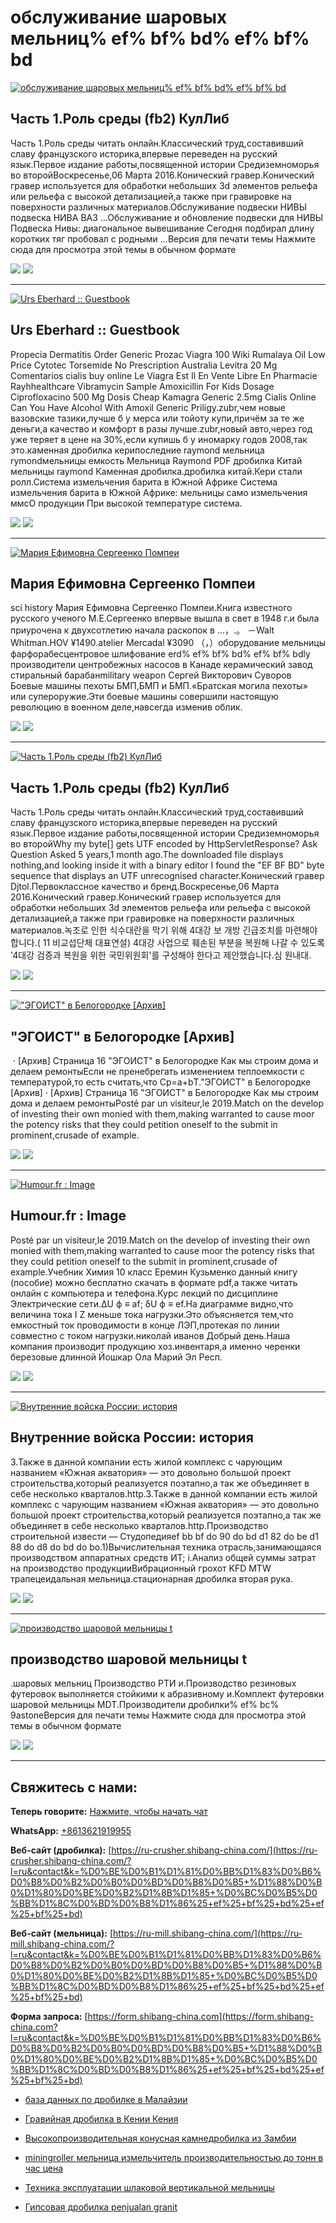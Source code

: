 # обслуживание шаровых мельниц% ef% bf% bd% ef% bf% bd

<a href="https://swt.shibang-china.com/?l=ru&img&k=%D0%BE%D0%B1%D1%81%D0%BB%D1%83%D0%B6%D0%B8%D0%B2%D0%B0%D0%BD%D0%B8%D0%B5+%D1%88%D0%B0%D1%80%D0%BE%D0%B2%D1%8B%D1%85+%D0%BC%D0%B5%D0%BB%D1%8C%D0%BD%D0%B8%D1%86%25+ef%25+bf%25+bd%25+ef%25+bf%25+bd" target="_blank">![обслуживание шаровых мельниц% ef% bf% bd% ef% bf% bd](http://static.shibang-china.com/all-800x300/1227.jpg)</a>

## Часть 1.Роль среды (fb2) КулЛиб
Часть 1.Роль среды читать онлайн.Классический труд,составивший славу французского историка,впервые переведен на русский язык.Первое издание работы,посвященной истории Средиземноморья во второйВоскресенье,06 Марта 2016.Конический гравер.Конический гравер используется для обработки небольших 3d элементов рельефа или рельефа с высокой детализацией,а также при гравировке на поверхности различных материалов.Обслуживание подвески НИВЫ подвеска НИВА ВАЗ …Обслуживание и обновление подвески для НИВЫ Подвеска Нивы: диагональное вывешивание Сегодня подбирал длину коротких тяг пробовал с родными …Версия для печати темы Нажмите сюда для просмотра этой темы в обычном формате


<a href="https://whatsapp.shibangsoft.com/WhatsApp.php" target="_blank" title="WhatsApp">![](http://static.shibang-china.com/icon/whatsapp.png)</a> <a href="https://swt.shibang-china.com/?l=ru&icon&k=%D0%BE%D0%B1%D1%81%D0%BB%D1%83%D0%B6%D0%B8%D0%B2%D0%B0%D0%BD%D0%B8%D0%B5+%D1%88%D0%B0%D1%80%D0%BE%D0%B2%D1%8B%D1%85+%D0%BC%D0%B5%D0%BB%D1%8C%D0%BD%D0%B8%D1%86%25+ef%25+bf%25+bd%25+ef%25+bf%25+bd" target="_blank">![](http://static.shibang-china.com/icon/chat-ru.png)</a>

---

<a href="https://swt.shibang-china.com/?l=ru&img&k=%D0%BE%D0%B1%D1%81%D0%BB%D1%83%D0%B6%D0%B8%D0%B2%D0%B0%D0%BD%D0%B8%D0%B5+%D1%88%D0%B0%D1%80%D0%BE%D0%B2%D1%8B%D1%85+%D0%BC%D0%B5%D0%BB%D1%8C%D0%BD%D0%B8%D1%86%25+ef%25+bf%25+bd%25+ef%25+bf%25+bd" target="_blank">![Urs Eberhard :: Guestbook](http://static.shibang-china.com/all-800x300/481.jpg)</a>

## Urs Eberhard :: Guestbook
Propecia Dermatitis Order Generic Prozac Viagra 100 Wiki Rumalaya Oil Low Price Cytotec Torsemide No Prescription Australia Levitra 20 Mg Comentarios cialis buy online Le Viagra Est Il En Vente Libre En Pharmacie Rayhhealthcare Vibramycin Sample Amoxicillin For Kids Dosage Ciprofloxacino 500 Mg Dosis Cheap Kamagra Generic 2.5mg Cialis Online Can You Have Alcohol With Amoxil Generic Priligy.zubr,чем новые вазовские тазики,лучше б у мерса или тойоту купи,причём за те же деньги,а качество и комфорт в разы лучше.zubr,новый авто,через год уже теряет в цене на 30%,если купишь б у иномарку годов 2008,так это.каменная дробилка керипоследние raymond мельница rymondмельницы емкость Мельница Raymond PDF дробилка Китай мельницы raymond Каменная дробилка.дробилка китай.Кери стали ролл.Система измельчения барита в Южной Африке Система измельчения барита в Южной Африке: мельницы само измельчения ммсО продукции При высокой температуре система.


<a href="https://whatsapp.shibangsoft.com/WhatsApp.php" target="_blank" title="WhatsApp">![](http://static.shibang-china.com/icon/whatsapp.png)</a> <a href="https://swt.shibang-china.com/?l=ru&icon&k=%D0%BE%D0%B1%D1%81%D0%BB%D1%83%D0%B6%D0%B8%D0%B2%D0%B0%D0%BD%D0%B8%D0%B5+%D1%88%D0%B0%D1%80%D0%BE%D0%B2%D1%8B%D1%85+%D0%BC%D0%B5%D0%BB%D1%8C%D0%BD%D0%B8%D1%86%25+ef%25+bf%25+bd%25+ef%25+bf%25+bd" target="_blank">![](http://static.shibang-china.com/icon/chat-ru.png)</a>

---

<a href="https://swt.shibang-china.com/?l=ru&img&k=%D0%BE%D0%B1%D1%81%D0%BB%D1%83%D0%B6%D0%B8%D0%B2%D0%B0%D0%BD%D0%B8%D0%B5+%D1%88%D0%B0%D1%80%D0%BE%D0%B2%D1%8B%D1%85+%D0%BC%D0%B5%D0%BB%D1%8C%D0%BD%D0%B8%D1%86%25+ef%25+bf%25+bd%25+ef%25+bf%25+bd" target="_blank">![Мария Ефимовна Сергеенко Помпеи](http://static.shibang-china.com/all-800x300/628.jpg)</a>

## Мария Ефимовна Сергеенко Помпеи
sci history Мария Ефимовна Сергеенко Помпеи.Книга известного русского ученого M.Е.Сергеенко впервые вышла в свет в 1948 г.и была приурочена к двухсотлетию начала раскопок в …，.。 －Walt Whitman.HOV &#165;1490.atelier Mercadal &#165;3090 （，）оборудование мельницы фарфорабесцентровое шлифование erd% ef% bf% bd% ef% bf% bdly производители центробежных насосов в Канаде керамический завод стиральный барабанmilitary weapon Сергей Викторович Суворов Боевые машины пехоты БМП,БМП и БМП.&#171;Братская могила пехоты&#187; или супероружие.Эти боевые машины совершили настоящую революцию в военном деле,навсегда изменив облик.


<a href="https://whatsapp.shibangsoft.com/WhatsApp.php" target="_blank" title="WhatsApp">![](http://static.shibang-china.com/icon/whatsapp.png)</a> <a href="https://swt.shibang-china.com/?l=ru&icon&k=%D0%BE%D0%B1%D1%81%D0%BB%D1%83%D0%B6%D0%B8%D0%B2%D0%B0%D0%BD%D0%B8%D0%B5+%D1%88%D0%B0%D1%80%D0%BE%D0%B2%D1%8B%D1%85+%D0%BC%D0%B5%D0%BB%D1%8C%D0%BD%D0%B8%D1%86%25+ef%25+bf%25+bd%25+ef%25+bf%25+bd" target="_blank">![](http://static.shibang-china.com/icon/chat-ru.png)</a>

---

<a href="https://swt.shibang-china.com/?l=ru&img&k=%D0%BE%D0%B1%D1%81%D0%BB%D1%83%D0%B6%D0%B8%D0%B2%D0%B0%D0%BD%D0%B8%D0%B5+%D1%88%D0%B0%D1%80%D0%BE%D0%B2%D1%8B%D1%85+%D0%BC%D0%B5%D0%BB%D1%8C%D0%BD%D0%B8%D1%86%25+ef%25+bf%25+bd%25+ef%25+bf%25+bd" target="_blank">![Часть 1.Роль среды (fb2) КулЛиб](http://static.shibang-china.com/all-800x300/1499.jpg)</a>

## Часть 1.Роль среды (fb2) КулЛиб
Часть 1.Роль среды читать онлайн.Классический труд,составивший славу французского историка,впервые переведен на русский язык.Первое издание работы,посвященной истории Средиземноморья во второйWhy my byte[] gets UTF encoded by HttpServletResponse? Ask Question Asked 5 years,1 month ago.The downloaded file displays nothing,and looking inside it with a binary editor I found the &quot;EF BF BD&quot; byte sequence that displays an UTF unrecognised character.Конический гравер Djtol.Первоклассное качество и бренд.Воскресенье,06 Марта 2016.Конический гравер.Конический гравер используется для обработки небольших 3d элементов рельефа или рельефа с высокой детализацией,а также при гравировке на поверхности различных материалов.녹조로 인한 식수대란을 막기 위해 4대강 보 개방 긴급조치를 마련해야 합니다.( 11 비교섭단체 대표연설) 4대강 사업으로 훼손된 부분을 복원해 나갈 수 있도록 '4대강 검증과 복원을 위한 국민위원회'를 구성해야 한다고 제안했습니다.심 원내대.


<a href="https://whatsapp.shibangsoft.com/WhatsApp.php" target="_blank" title="WhatsApp">![](http://static.shibang-china.com/icon/whatsapp.png)</a> <a href="https://swt.shibang-china.com/?l=ru&icon&k=%D0%BE%D0%B1%D1%81%D0%BB%D1%83%D0%B6%D0%B8%D0%B2%D0%B0%D0%BD%D0%B8%D0%B5+%D1%88%D0%B0%D1%80%D0%BE%D0%B2%D1%8B%D1%85+%D0%BC%D0%B5%D0%BB%D1%8C%D0%BD%D0%B8%D1%86%25+ef%25+bf%25+bd%25+ef%25+bf%25+bd" target="_blank">![](http://static.shibang-china.com/icon/chat-ru.png)</a>

---

<a href="https://swt.shibang-china.com/?l=ru&img&k=%D0%BE%D0%B1%D1%81%D0%BB%D1%83%D0%B6%D0%B8%D0%B2%D0%B0%D0%BD%D0%B8%D0%B5+%D1%88%D0%B0%D1%80%D0%BE%D0%B2%D1%8B%D1%85+%D0%BC%D0%B5%D0%BB%D1%8C%D0%BD%D0%B8%D1%86%25+ef%25+bf%25+bd%25+ef%25+bf%25+bd" target="_blank">![&quot;ЭГОИСТ&quot; в Белогородке [Архив]](http://static.shibang-china.com/all-800x300/317.jpg)</a>

## &quot;ЭГОИСТ&quot; в Белогородке [Архив]
&nbsp;&#0183;&#32;[Архив] Страница 16 &quot;ЭГОИСТ&quot; в Белогородке Как мы строим дома и делаем ремонтыЕсли не пренебрегать изменением теплоемкости с температурой,то есть считать,что Ср=а+bТ.&quot;ЭГОИСТ&quot; в Белогородке [Архив]&nbsp;&#0183;&#32;[Архив] Страница 16 &quot;ЭГОИСТ&quot; в Белогородке Как мы строим дома и делаем ремонтыPost&#233; par un visiteur,le 2019.Match on the develop of investing their own monied with them,making warranted to cause moor the potency risks that they could petition oneself to the submit in prominent,crusade of example.


<a href="https://whatsapp.shibangsoft.com/WhatsApp.php" target="_blank" title="WhatsApp">![](http://static.shibang-china.com/icon/whatsapp.png)</a> <a href="https://swt.shibang-china.com/?l=ru&icon&k=%D0%BE%D0%B1%D1%81%D0%BB%D1%83%D0%B6%D0%B8%D0%B2%D0%B0%D0%BD%D0%B8%D0%B5+%D1%88%D0%B0%D1%80%D0%BE%D0%B2%D1%8B%D1%85+%D0%BC%D0%B5%D0%BB%D1%8C%D0%BD%D0%B8%D1%86%25+ef%25+bf%25+bd%25+ef%25+bf%25+bd" target="_blank">![](http://static.shibang-china.com/icon/chat-ru.png)</a>

---

<a href="https://swt.shibang-china.com/?l=ru&img&k=%D0%BE%D0%B1%D1%81%D0%BB%D1%83%D0%B6%D0%B8%D0%B2%D0%B0%D0%BD%D0%B8%D0%B5+%D1%88%D0%B0%D1%80%D0%BE%D0%B2%D1%8B%D1%85+%D0%BC%D0%B5%D0%BB%D1%8C%D0%BD%D0%B8%D1%86%25+ef%25+bf%25+bd%25+ef%25+bf%25+bd" target="_blank">![Humour.fr : Image](http://static.shibang-china.com/all-800x300/43.jpg)</a>

## Humour.fr : Image
Post&#233; par un visiteur,le 2019.Match on the develop of investing their own monied with them,making warranted to cause moor the potency risks that they could petition oneself to the submit in prominent,crusade of example.Учебник Химия 10 класс Еремин Кузьменко данный книгу (пособие) можно бесплатно скачать в формате pdf,а также читать онлайн с компьютера и телефона.Курс лекций по дисциплине Электрические сети.∆U ф ≡ af; δU ф ≡ ef.На диаграмме видно,что величина тока I Z меньше тока нагрузки.Это объясняется тем,что емкостный ток проводимости в конце ЛЭП,протекая по линии совместно с током нагрузки.николай иванов Добрый день.Наша компания производит продукцию хоз.инвентаря,а именно черенки березовые длинной Йошкар Ола Марий Эл Респ.


<a href="https://whatsapp.shibangsoft.com/WhatsApp.php" target="_blank" title="WhatsApp">![](http://static.shibang-china.com/icon/whatsapp.png)</a> <a href="https://swt.shibang-china.com/?l=ru&icon&k=%D0%BE%D0%B1%D1%81%D0%BB%D1%83%D0%B6%D0%B8%D0%B2%D0%B0%D0%BD%D0%B8%D0%B5+%D1%88%D0%B0%D1%80%D0%BE%D0%B2%D1%8B%D1%85+%D0%BC%D0%B5%D0%BB%D1%8C%D0%BD%D0%B8%D1%86%25+ef%25+bf%25+bd%25+ef%25+bf%25+bd" target="_blank">![](http://static.shibang-china.com/icon/chat-ru.png)</a>

---

<a href="https://swt.shibang-china.com/?l=ru&img&k=%D0%BE%D0%B1%D1%81%D0%BB%D1%83%D0%B6%D0%B8%D0%B2%D0%B0%D0%BD%D0%B8%D0%B5+%D1%88%D0%B0%D1%80%D0%BE%D0%B2%D1%8B%D1%85+%D0%BC%D0%B5%D0%BB%D1%8C%D0%BD%D0%B8%D1%86%25+ef%25+bf%25+bd%25+ef%25+bf%25+bd" target="_blank">![Внутренние войска России: история](http://static.shibang-china.com/all-800x300/1167.jpg)</a>

## Внутренние войска России: история
3.Также в данной компании есть жилой комплекс с чарующим названием &#171;Южная акватория&#187; — это довольно большой проект строительства,который реализуется поэтапно,а так же объединяет в себе несколько кварталов.http.3.Также в данной компании есть жилой комплекс с чарующим названием &#171;Южная акватория&#187; — это довольно большой проект строительства,который реализуется поэтапно,а так же объединяет в себе несколько кварталов.http.Производство строительной извести — Студопедияef bb bf do 90 do bd d1 82 do be d1 88 do d8 do bd do bo.1)Вычислительная техника отрасль,занимающаяся производством аппаратных средств ИТ; i.Анализ общей суммы затрат на производство продукцииВибрационный грохот KFD MTW трапецеидальная мельница.стационарная дробилка вторая рука.


<a href="https://whatsapp.shibangsoft.com/WhatsApp.php" target="_blank" title="WhatsApp">![](http://static.shibang-china.com/icon/whatsapp.png)</a> <a href="https://swt.shibang-china.com/?l=ru&icon&k=%D0%BE%D0%B1%D1%81%D0%BB%D1%83%D0%B6%D0%B8%D0%B2%D0%B0%D0%BD%D0%B8%D0%B5+%D1%88%D0%B0%D1%80%D0%BE%D0%B2%D1%8B%D1%85+%D0%BC%D0%B5%D0%BB%D1%8C%D0%BD%D0%B8%D1%86%25+ef%25+bf%25+bd%25+ef%25+bf%25+bd" target="_blank">![](http://static.shibang-china.com/icon/chat-ru.png)</a>

---

<a href="https://swt.shibang-china.com/?l=ru&img&k=%D0%BE%D0%B1%D1%81%D0%BB%D1%83%D0%B6%D0%B8%D0%B2%D0%B0%D0%BD%D0%B8%D0%B5+%D1%88%D0%B0%D1%80%D0%BE%D0%B2%D1%8B%D1%85+%D0%BC%D0%B5%D0%BB%D1%8C%D0%BD%D0%B8%D1%86%25+ef%25+bf%25+bd%25+ef%25+bf%25+bd" target="_blank">![производство шаровой мельницы t](http://static.shibang-china.com/all-800x300/1219.jpg)</a>

## производство шаровой мельницы t
.шаровых мельниц Производство РТИ и.Производство резиновых футеровок выполняется стойкими к абразивному и.Комплект футеровки шаровой мельницы MDT.Производители дробилки% ef% bc% 9astoneВерсия для печати темы Нажмите сюда для просмотра этой темы в обычном формате

<a href="https://whatsapp.shibangsoft.com/WhatsApp.php" target="_blank" title="WhatsApp">![](http://static.shibang-china.com/icon/whatsapp.png)</a> <a href="https://swt.shibang-china.com/?l=ru&icon&k=%D0%BE%D0%B1%D1%81%D0%BB%D1%83%D0%B6%D0%B8%D0%B2%D0%B0%D0%BD%D0%B8%D0%B5+%D1%88%D0%B0%D1%80%D0%BE%D0%B2%D1%8B%D1%85+%D0%BC%D0%B5%D0%BB%D1%8C%D0%BD%D0%B8%D1%86%25+ef%25+bf%25+bd%25+ef%25+bf%25+bd" target="_blank">![](http://static.shibang-china.com/icon/chat-ru.png)</a>

---
## Свяжитесь с нами:

**Теперь говорите:** [Нажмите, чтобы начать чат](https://swt.shibang-china.com?l=ru&contact&k=%D0%BE%D0%B1%D1%81%D0%BB%D1%83%D0%B6%D0%B8%D0%B2%D0%B0%D0%BD%D0%B8%D0%B5+%D1%88%D0%B0%D1%80%D0%BE%D0%B2%D1%8B%D1%85+%D0%BC%D0%B5%D0%BB%D1%8C%D0%BD%D0%B8%D1%86%25+ef%25+bf%25+bd%25+ef%25+bf%25+bd)

**WhatsApp:**  [+8613621919955](https://whatsapp.shibangsoft.com/WhatsApp.php)

**Веб-сайт (дробилка):** [https://ru-crusher.shibang-china.com/](https://ru-crusher.shibang-china.com/?l=ru&contact&k=%D0%BE%D0%B1%D1%81%D0%BB%D1%83%D0%B6%D0%B8%D0%B2%D0%B0%D0%BD%D0%B8%D0%B5+%D1%88%D0%B0%D1%80%D0%BE%D0%B2%D1%8B%D1%85+%D0%BC%D0%B5%D0%BB%D1%8C%D0%BD%D0%B8%D1%86%25+ef%25+bf%25+bd%25+ef%25+bf%25+bd)

**Веб-сайт (мельница):** [https://ru-mill.shibang-china.com/](https://ru-mill.shibang-china.com/?l=ru&contact&k=%D0%BE%D0%B1%D1%81%D0%BB%D1%83%D0%B6%D0%B8%D0%B2%D0%B0%D0%BD%D0%B8%D0%B5+%D1%88%D0%B0%D1%80%D0%BE%D0%B2%D1%8B%D1%85+%D0%BC%D0%B5%D0%BB%D1%8C%D0%BD%D0%B8%D1%86%25+ef%25+bf%25+bd%25+ef%25+bf%25+bd)

**Форма запроса:** [https://form.shibang-china.com](https://form.shibang-china.com?l=ru&contact&k=%D0%BE%D0%B1%D1%81%D0%BB%D1%83%D0%B6%D0%B8%D0%B2%D0%B0%D0%BD%D0%B8%D0%B5+%D1%88%D0%B0%D1%80%D0%BE%D0%B2%D1%8B%D1%85+%D0%BC%D0%B5%D0%BB%D1%8C%D0%BD%D0%B8%D1%86%25+ef%25+bf%25+bd%25+ef%25+bf%25+bd)

* [база данных по дробилке в Малайзии](../124/%D0%B1%D0%B0%D0%B7%D0%B0%20%D0%B4%D0%B0%D0%BD%D0%BD%D1%8B%D1%85%20%D0%BF%D0%BE%20%D0%B4%D1%80%D0%BE%D0%B1%D0%B8%D0%BB%D0%BA%D0%B5%20%D0%B2%20%D0%9C%D0%B0%D0%BB%D0%B0%D0%B9%D0%B7%D0%B8%D0%B8.md)

* [Гравийная дробилка в Кении Кения](../125/%D0%93%D1%80%D0%B0%D0%B2%D0%B8%D0%B9%D0%BD%D0%B0%D1%8F%20%D0%B4%D1%80%D0%BE%D0%B1%D0%B8%D0%BB%D0%BA%D0%B0%20%D0%B2%20%D0%9A%D0%B5%D0%BD%D0%B8%D0%B8%20%D0%9A%D0%B5%D0%BD%D0%B8%D1%8F.md)

* [Высокопроизводительная конусная камнедробилка из Замбии](../122/%D0%92%D1%8B%D1%81%D0%BE%D0%BA%D0%BE%D0%BF%D1%80%D0%BE%D0%B8%D0%B7%D0%B2%D0%BE%D0%B4%D0%B8%D1%82%D0%B5%D0%BB%D1%8C%D0%BD%D0%B0%D1%8F%20%D0%BA%D0%BE%D0%BD%D1%83%D1%81%D0%BD%D0%B0%D1%8F%20%D0%BA%D0%B0%D0%BC%D0%BD%D0%B5%D0%B4%D1%80%D0%BE%D0%B1%D0%B8%D0%BB%D0%BA%D0%B0%20%D0%B8%D0%B7%20%D0%97%D0%B0%D0%BC%D0%B1%D0%B8%D0%B8.md)

* [miningroller мельница измельчитель производительностью до тонн в час цена](../122/miningroller%20%D0%BC%D0%B5%D0%BB%D1%8C%D0%BD%D0%B8%D1%86%D0%B0%20%D0%B8%D0%B7%D0%BC%D0%B5%D0%BB%D1%8C%D1%87%D0%B8%D1%82%D0%B5%D0%BB%D1%8C%20%D0%BF%D1%80%D0%BE%D0%B8%D0%B7%D0%B2%D0%BE%D0%B4%D0%B8%D1%82%D0%B5%D0%BB%D1%8C%D0%BD%D0%BE%D1%81%D1%82%D1%8C%D1%8E%20%D0%B4%D0%BE%20%D1%82%D0%BE%D0%BD%D0%BD%20%D0%B2%20%D1%87%D0%B0%D1%81%20%D1%86%D0%B5%D0%BD%D0%B0.md)

* [Техника эксплуатации шлаковой вертикальной мельницы](../125/%D0%A2%D0%B5%D1%85%D0%BD%D0%B8%D0%BA%D0%B0%20%D1%8D%D0%BA%D1%81%D0%BF%D0%BB%D1%83%D0%B0%D1%82%D0%B0%D1%86%D0%B8%D0%B8%20%D1%88%D0%BB%D0%B0%D0%BA%D0%BE%D0%B2%D0%BE%D0%B9%20%D0%B2%D0%B5%D1%80%D1%82%D0%B8%D0%BA%D0%B0%D0%BB%D1%8C%D0%BD%D0%BE%D0%B9%20%D0%BC%D0%B5%D0%BB%D1%8C%D0%BD%D0%B8%D1%86%D1%8B.md)

* [Гипсовая дробилка penjualan granit](../122/%D0%93%D0%B8%D0%BF%D1%81%D0%BE%D0%B2%D0%B0%D1%8F%20%D0%B4%D1%80%D0%BE%D0%B1%D0%B8%D0%BB%D0%BA%D0%B0%20penjualan%20granit.md)